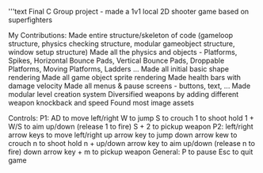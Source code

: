 '''text
Final C Group project - made a 1v1 local 2D shooter game based on superfighters

My Contributions:
  Made entire structure/skeleton of code (gameloop structure, physics checking structure, modular gameobject structure, window setup structure)
  Made all the physics and objects - Platforms, Spikes, Horizontal Bounce Pads, Vertical Bounce Pads, Droppable Platforms, Moving Platforms, Ladders ...
  Made all initial basic shape rendering
  Made all game object sprite rendering
  Made health bars with damage velocity
  Made all menus & pause screens - buttons, text, ...
  Made modular level creation system
  Diversified weapons by adding different weapon knockback and speed
  Found most image assets
  

Controls:
  P1:
    AD to move left/right
    W to jump
    S to crouch
    1 to shoot
    hold 1 + W/S to aim up/down (release 1 to fire)
    S + 2 to pickup weapon
  P2:
    left/right arrow keys to move left/right
    up arrow key to jump
    down arrow kew to crouch
    n to shoot
    hold n + up/down arrow key to aim up/down (release n to fire)
    down arrow key + m to pickup weapon
  General:
    P to pause
    Esc to quit game
